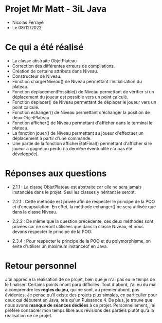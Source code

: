 # Projet Mr Matt - 3iL Java

- Nicolas Ferrayé
- Le 08/12/2022


# Ce qui a été réalisé

- La classe abstraite ObjetPlateau
- Correction des différentes erreurs de compilations.
- Création de certains attributs dans Niveau.
- Constructeur de Niveau.
- Fonction chargerNiveau() de Niveau permettant l'initialisation du plateau.
- Fonction deplacementPossible() de Niveau permettant de vérifier si un déplacement du joueur est possible vers un point calculé.
- Fonction deplacer() de Niveau permettant de déplacer le joueur vers un point calculé.
- Fonction echanger() de Niveau permettant d'échanger la position de deux ObjetPlateau.
- Fonction afficher() de Niveau permettant d'afficher dans le terminal le plateau.
- La fonction jouer() de Niveau permettant au joueur d'effectuer un déplacement à partir d'une commande.
- Une partie de la fonction afficherEtatFinal() permettant d'afficher si le joueur a gagné ou perdu (la dernière éventualité n'a pas été développée).

# Réponses aux questions

- 2.1.1 : La classe ObjetPlateau est abstraite car elle ne sera jamais instanciée dans le projet. Seul les classes y héritant le seront.

- 2.2.1 : Cette méthode est privée afin de respecter le principe de la POO et d'encapsulation. En effet, la méthode echanger() ne sera utilisée que dans la classe Niveau.

- 2.2.2 : De même que la question précédente, ces deux méthodes sont privées car ne seront utilisées que dans la classe Niveau, et nous devons respecter le principe de la POO.

- 2.3.4 : Pour respecter le principe de la POO et du polymorphisme, on évite d'utiliser un maximum instanceof en Java.

# Retour personnel

J'ai apprécié la réalisation de ce projet, bien que je n'ai pas eu le temps de le finaliser. Certains points m'ont paru difficiles. Tout d'abord, j'ai eu du mal à comprendre les **règles du jeu**, qui ne sont, au premier abord, pas évidentes. Je pense qu'il existe des projets plus simples, en particulier pour ceux qui débutent en Java, tels qu'un Puissance 4. De plus, je trouve que nous avons **manqué de séances dédiées** à ce projet. Personnellement, j'ai préféré consacrer mon temps libre aux révisions des partiels plutôt qu'à la réalisation de ce projet.